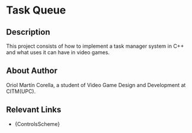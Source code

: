 # Task Queue

## Description

This project consists of how to implement a task manager system in C++ and what uses it can have in video games.

## About Author

Oriol Martín Corella, a student of Video Game Design and Development at CITM(UPC).
 
## Relevant Links

 - {ControlsScheme}
